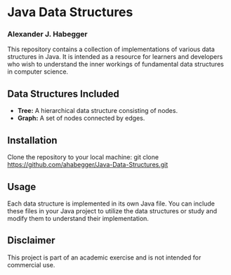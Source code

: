 # Java Data Structures
### Alexander J. Habegger

This repository contains a collection of implementations of various data structures in Java. It is intended as a resource for learners and developers who wish to understand the inner workings of fundamental data structures in computer science.

## Data Structures Included
- **Tree:** A hierarchical data structure consisting of nodes.
- **Graph:** A set of nodes connected by edges.

## Installation
Clone the repository to your local machine:
git clone https://github.com/ahabegger/Java-Data-Structures.git

## Usage
Each data structure is implemented in its own Java file. You can include these files in your Java project to utilize the data structures or study and modify them to understand their implementation.

## Disclaimer
This project is part of an academic exercise and is not intended for commercial use.
